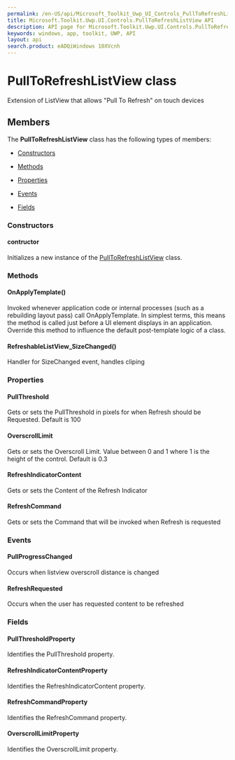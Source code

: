 ```yaml
---
permalink: /en-US/api/Microsoft_Toolkit_Uwp_UI_Controls_PullToRefreshListView.htm
title: Microsoft.Toolkit.Uwp.UI.Controls.PullToRefreshListView API 
description: API page for Microsoft.Toolkit.Uwp.UI.Controls.PullToRefreshListView
keywords: windows, app, toolkit, UWP, API
layout: api
search.product: eADQiWindows 10XVcnh
---
```



# PullToRefreshListView class

Extension of ListView that allows "Pull To Refresh" on touch devices

## Members

The **PullToRefreshListView** class has the following types of members:

* [Constructors](#Constructors)

* [Methods](#Methods)

* [Properties](#Properties)

* [Events](#Events)

* [Fields](#Fields)

### Constructors

#### contructor

Initializes a new instance of the [PullToRefreshListView](Microsoft_Toolkit_Uwp_UI_Controls_PullToRefreshListView.htm) class.



### Methods

#### OnApplyTemplate()

Invoked whenever application code or internal processes (such as a rebuilding layout pass) call OnApplyTemplate. In simplest terms, this means the method is called just before a UI element displays in an application. Override this method to influence the default post-template logic of a class.



#### RefreshableListView_SizeChanged()

Handler for SizeChanged event, handles cliping



### Properties

#### PullThreshold

Gets or sets the PullThreshold in pixels for when Refresh should be Requested. Default is 100



#### OverscrollLimit

Gets or sets the Overscroll Limit. Value between 0 and 1 where 1 is the height of the control. Default is 0.3



#### RefreshIndicatorContent

Gets or sets the Content of the Refresh Indicator



#### RefreshCommand

Gets or sets the Command that will be invoked when Refresh is requested



### Events

#### PullProgressChanged

Occurs when listview overscroll distance is changed



#### RefreshRequested

Occurs when the user has requested content to be refreshed



### Fields

#### PullThresholdProperty

Identifies the PullThreshold property.



#### RefreshIndicatorContentProperty

Identifies the RefreshIndicatorContent property.



#### RefreshCommandProperty

Identifies the RefreshCommand property.



#### OverscrollLimitProperty

Identifies the OverscrollLimit property.


